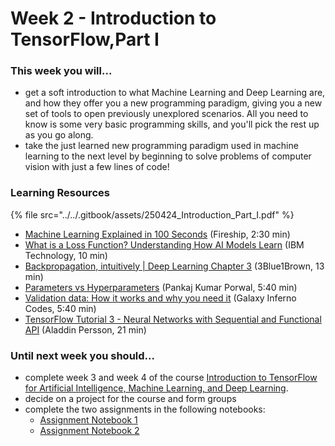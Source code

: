 # Week 2 - Introduction to TensorFlow,Part I

### This week you will...

* get a soft introduction to what Machine Learning and Deep Learning are, and how they offer you a new programming paradigm, giving you a new set of tools to open previously unexplored scenarios. All you need to know is some very basic programming skills, and you'll pick the rest up as you go along.
* take the just learned new programming paradigm used in machine learning to the next level by beginning to solve problems of computer vision with just a few lines of code!

### Learning Resources

{% file src="../../.gitbook/assets/250424_Introduction_Part_I.pdf" %}

* [Machine Learning Explained in 100 Seconds](https://www.youtube.com/watch?v=PeMlggyqz0Y) (Fireship, 2:30 min)
* [What is a Loss Function? Understanding How AI Models Learn](https://www.youtube.com/watch?v=v_ueBW_5dLg) (IBM Technology, 10 min)
* [Backpropagation, intuitively | Deep Learning Chapter 3](https://www.youtube.com/watch?v=Ilg3gGewQ5U\&list=PLZHQObOWTQDNU6R1_67000Dx_ZCJB-3pi\&index=4) (3Blue1Brown, 13 min)
* [Parameters vs Hyperparameters](https://www.youtube.com/watch?v=32tNAhQ8x7M) (Pankaj Kumar Porwal, 5:40 min)
* [Validation data: How it works and why you need it](https://www.youtube.com/watch?v=NPWlj9G1Si8) (Galaxy Inferno Codes, 5:40 min)
* [TensorFlow Tutorial 3 - Neural Networks with Sequential and Functional API](https://www.youtube.com/watch?v=pAhPiF3yiXI\&list=PLhhyoLH6IjfxVOdVC1P1L5z5azs0XjMsb\&index=4) (Aladdin Persson, 21 min)

### Until next week you should...

* complete week 3 and week 4 of the course [Introduction to TensorFlow for Artificial Intelligence, Machine Learning, and Deep Learning](https://www.coursera.org/learn/introduction-tensorflow/).
* decide on a project for the course and form groups
* complete the two assignments in the following notebooks:
  * [Assignment Notebook 1](https://colab.research.google.com/github/opencampus-sh/course-material/blob/main/machine-learning-with-tensorflow/week-02/Week2_Notebook1_Cats_and_Dogs.ipynb)
  * [Assignment Notebook 2](https://colab.research.google.com/github/opencampus-sh/course-material/blob/main/machine-learning-with-tensorflow/week-02/Week2_Notebook2_CIFAR-10.ipynb)

